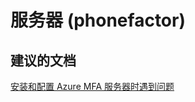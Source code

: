 <properties
    pageTitle="server (phonefactor)"
    description="服务器 (phonefactor)"
    service="microsoft.multifactorauthentication"
    resource=""
    authors="aashu"
    displayOrder=""
    selfHelpType="generic"
    supportTopicIds="32336304"
    resourceTags=""
    productPesIds="14947"
    cloudEnvironments="public"
/>


# 服务器 (phonefactor)


## **建议的文档**
[安装和配置 Azure MFA 服务器时遇到问题](https://azure.microsoft.com/documentation/articles/multi-factor-authentication-get-started-server/)



<!--HONumber=Jul16_HO4-->


